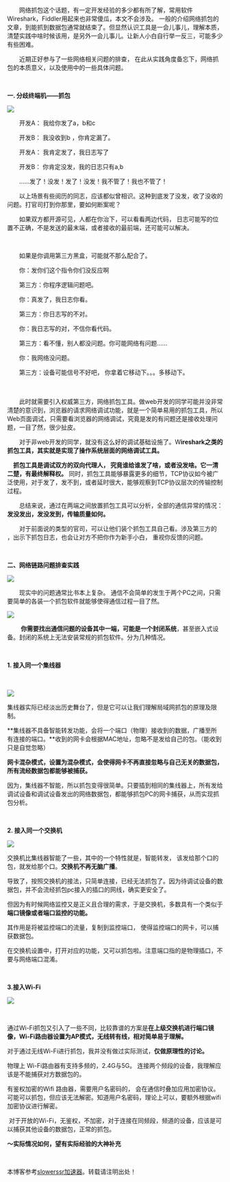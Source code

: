
　　网络抓包这个话题，有一定开发经验的多少都有所了解，常用软件Wireshark，Fiddler用起来也非常傻瓜，本文不会涉及。 一般的介绍网络抓包的文章，到能抓到数据包通常就结束了。但显然认识工具是一会儿事儿，理解本质，清楚实践中啥时候该用，是另外一会儿事儿。让新人小白自行举一反三，可能多少有些困难。


　　近期正好参与了一些网络相关问题的排查， 在此从实践角度备忘下，网络抓包的本质意义，以及使用中的一些具体问题。


 


**一. 分歧终端机——抓包**


![](https://img2024.cnblogs.com/blog/2753310/202412/2753310-20241224104610512-231312045.png)


　　开发A： 我给你发了a，b和c


　　开发B： 我没收到b ，你肯定漏了。


　　开发A： 我肯定发了，我日志写了


　　开发B： 你肯定没发，我的日志只有a,b


　　……发了！没发！发了！没发！我不管了！我也不管了！


　　以上场景有些阅历的同志，应该都似曾相识。这种到底发了没发，收了没收的问题。打官司打到你那里，要如何断案呢？ 


　　如果双方都开源可见，人都在你治下，可以看看两边代码， 日志可能写的位置不正确，不是发送的最末端，或者接收的最前端，还可能可以解决。


 


　　如果是你调用第三方黑盒，可能就不那么配合了。 


　　你：发你们这个指令你们没反应啊


　　第三方：你程序逻辑问题吧。


　　你：真发了，我日志你看。


　　第三方：你日志写的不对。


　　你：我日志写的对，不信你看代码。


　　第三方：看不懂，别人都没问题。你可能网络有问题……


　　你：我网络没问题。


　　第三方：设备可能信号不好吧， 你拿着它移动下。。。多移动下。


　　


　　此时就需要引入权威第三方，网络抓包工具。做web开发的同学可能并没非常清楚的意识到，浏览器的请求网络调试功能，就是一个简单易用的抓包工具，所以Web页面调试，只需要看浏览器的网络调试，究竟是发的有问题还是接收处理问题，一目了然，很少扯皮。


　　对于非web开发的同学，就没有这么好的调试基础设施了。W**ireshark之类的抓包工具，其实就是实现了操作系统层面的网络调试工具。**


　**抓包工具是调试双方的双向代理人， 究竟谁给谁发了啥，或者没发啥。它一清二楚，有最终解释权。** 同时，抓包工具能够暴露更多的细节，TCP协议如今被广泛使用，对于发了，发不到，或者延时很大，能够观察到TCP协议层次的传输控制过程。


　　总结来说，通过在两端之间放置抓包工具可以分析，全部的通信异常的情况：**发没发出，发没发到，传输质量如何。**


　　对于前面说的类型的官司，可以让他们装个抓包工具自己看。涉及第三方的 ，出示下抓包日志，也会让对方不把你作为新手小白， 重视你反馈的问题。 


 


**二、网络链路问题排查实践**


![](https://img2024.cnblogs.com/blog/2753310/202412/2753310-20241224113333463-623970862.png)


　　现实中的问题通常比书本上复杂。 通信不会简单的发生于两个PC之间，只需要简单的各装一个抓包软件就能够使得通信过程一目了然。 


![](https://img2024.cnblogs.com/blog/2753310/202412/2753310-20241224141614281-58420467.png)


 　　**你需要找出通信问题的设备其中一端，可能是一个封闭系统**，甚至嵌入式设备。封闭的系统上无法安装常规的抓包软件。分为几种情况。


 


**1\. 接入同一个集线器**


　


![](https://img2024.cnblogs.com/blog/2753310/202412/2753310-20241224151232824-494707276.png)


集线器实际已经淡出历史舞台了，但是它可以让我们理解局域网抓包的原理及限制。


**集线器不具备智能转发功能，会将一个端口（物理）接收到的数据，广播至所有连接的端口。**收到的网卡会根据MAC地址，忽略不是发给自己的包。（能收到只是自觉忽略）


**网卡混杂模式，设置为混杂模式，会使得网卡不再直接忽略与自己无关的数据包，所有流经数据包都能够被捕获。**


因为，集线器不智能，所以抓包变得很简单。只要插到相同的集线器上，所有发给调试设备和调试设备发出的网络数据包，都能够抓包PC的网卡捕获，从而实现抓包分析。 


 


**2\. 接入同一个交换机**


![](https://img2024.cnblogs.com/blog/2753310/202412/2753310-20241224152411796-1883318864.png)


交换机比集线器智能了一些，其中的一个特性就是，智能转发， 该发给那个口的包，就发给那个口。**交换机不再无脑广播**。


导致了，按照交换机的接法，只简单连接，已经无法抓包了。因为待调试设备的数据包，并不会流经抓包pc接入的插口的网线，确实更安全了。


但因为有时候网络监控又是正义且合理的需求，于是交换机，多数具有一个类似于**端口镜像或者端口监控的功能。**


其作用是将被监控端口的流量，复制到监控端口， 使得监控端口的网卡，可以捕获数据包。


在交换机设置中，打开对应的功能，又可以抓包啦。注意端口指的是物理插口，不要与网络端口混淆。


 


**3\.接入Wi\-Fi**


![](https://img2024.cnblogs.com/blog/2753310/202412/2753310-20241224155846014-277405478.png)


 


通过Wi\-Fi抓包又引入了一些不同，比较靠谱的方案是**在上级交换机进行端口镜像，Wi\-Fi路由器设置为AP模式，无线转有线，相对简单易于理解。**


对于通过无线Wi\-Fi进行抓包，我并没有做过实际测试，**仅做原理性的讨论。**


物理上 Wi\-Fi路由器有支持多频的，2\.4G与5G。 连接两个频段的设备，我理解应该是不能捕获对方数据包的。


有鉴权加密的Wifi 路由器，需要用户名密码的， 会在通信时叠加应用加密协议。可能可以抓包，但应该无法解密。知道用户名密码，理论上可以，要额外根据wifi加密协议进行解密。


 对于开放的Wi\-Fi，无鉴权，不加密，对于连接在同频段，频道的设备，应该是可以捕获其他设备的数据包，正常的抓包。


**～实际情况如何，望有实际经验的大神补充**


 


 本博客参考[slowerssr加速器](https://slowerss.com)。转载请注明出处！
